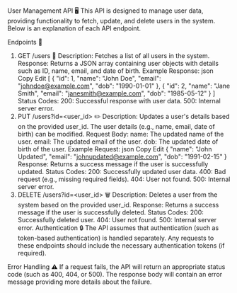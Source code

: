 User Management API 🖥️
This API is designed to manage user data, providing functionality to fetch, update, and delete users in the system. Below is an explanation of each API endpoint.

Endpoints 📍
1. GET /users 🔄
Description: Fetches a list of all users in the system.
Response: Returns a JSON array containing user objects with details such as ID, name, email, and date of birth.
Example Response:
json
Copy
Edit
[
  {
    "id": 1,
    "name": "John Doe",
    "email": "johndoe@example.com",
    "dob": "1990-01-01"
  },
  {
    "id": 2,
    "name": "Jane Smith",
    "email": "janesmith@example.com",
    "dob": "1985-05-12"
  }
]
Status Codes:
200: Successful response with user data.
500: Internal server error.
2. PUT /users?id=<user_id> ✏️
Description: Updates a user's details based on the provided user_id. The user details (e.g., name, email, date of birth) can be modified.
Request Body:
name: The updated name of the user.
email: The updated email of the user.
dob: The updated date of birth of the user.
Example Request:
json
Copy
Edit
{
  "name": "John Updated",
  "email": "johnupdated@example.com",
  "dob": "1991-02-15"
}
Response: Returns a success message if the user is successfully updated.
Status Codes:
200: Successfully updated user data.
400: Bad request (e.g., missing required fields).
404: User not found.
500: Internal server error.
3. DELETE /users?id=<user_id> 🗑️
Description: Deletes a user from the system based on the provided user_id.
Response: Returns a success message if the user is successfully deleted.
Status Codes:
200: Successfully deleted user.
404: User not found.
500: Internal server error.
Authentication 🔒
The API assumes that authentication (such as token-based authentication) is handled separately. Any requests to these endpoints should include the necessary authentication tokens (if required).

Error Handling ⚠️
If a request fails, the API will return an appropriate status code (such as 400, 404, or 500).
The response body will contain an error message providing more details about the failure.
